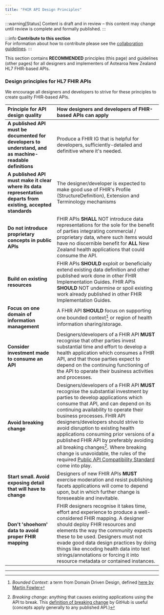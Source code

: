 ```yaml
---
title: "FHIR API Design Principles"
---
```


:::warning[Status]
Content is draft and in review – this content may change until review is complete and formally published.
:::

:::info
**Contribute to this section**  
For information about how to contribute please see the [collaboration guidelines](/community/introduction).
:::

This section contains **RECOMMENDED** principles (this page) and guidelines (other pages) for all designers and implementers of Aotearoa New Zealand HL7 FHIR-based APIs.

### Design principles for HL7 FHIR APIs

We encourage all designers and developers to strive for these principles to create quality FHIR-based APIs.

| Principle for API design quality  | How designers and developers of FHIR-based APIs can apply        |
| :-----------------------------------------------------  | :----------------------------------------------------- |  
| **A published API must be documented for developers to understand, and as machine-readable definitions**  | Produce a FHIR IG that is helpful for developers, sufficiently-detailed and definitive where it's needed.   |
| **A published API must make it clear where its data representation departs from existing, accepted standards**   |  The designer/developer is expected to make good use of FHIR's Profile (StructureDefinition), Extension and Terminology mechanisms |
| **Do not introduce proprietary concepts in public APIs**   |  FHIR APIs **SHALL**  NOT introduce data representations for the sole for the benefit of parties integrating commercial / proprietary data, where such items would have no discernible benefit for **ALL** New Zealand health applications that could consume the API. |
| **Build on existing resources**   |  FHIR APIs **SHOULD**  exploit or beneficially extend existing data definition and other published work done in other FHIR Implementation Guides.  FHIR APIs **SHOULD**  NOT undermine or spoil existing work already published in other FHIR Implementation Guides. |
| **Focus on one domain of information management**   |  A FHIR API **SHOULD**  focus on supporting one bounded context[^1] or region of health information sharing/storage. |
| **Consider investment made to consume an API**  |  Designers/developers of a FHIR API **MUST** recognise that other parties invest substantial time and effort to develop a health application which consumes a FHIR API, and that those parties expect to depend on the continuing functioning of the API to operate their business activities and processes. |
| **Avoid breaking change**   |  Designers/developers of a FHIR API **MUST** recognise the substantial investment by parties to develop applications which consume that API, and can depend on its continuing availability to operate their business processes.   FHIR API designers/developers should strive to avoid disruption to existing health applications consuming prior versions of a published FHIR API by preferably avoiding all breaking changes[^2].  Where breaking change is unavoidable, the rules of the required [Public API Compatibility Standard](../Standards/CompatibilityRules) come into play. |
| **Start small.  Avoid exposing detail that will have to change**   |  Designers of new FHIR APIs **MUST** exercise moderation and resist publishing facets applications will come to depend upon, but in which further change is foreseeable and inevitable. |
| **Don't 'shoehorn' data to avoid proper FHIR mapping** | FHIR designers recognise it takes time, effort and experience to produce a well-considered FHIR mapping.  A designer should deploy FHIR resources and elements the way the community expects these to be used.  Designers must not evade good data design practices by doing things like encoding health data into text strings/annotations or forcing it into resource metadata or contained instances. |

---

[^1]: *Bounded Context*: a term from Domain Driven Design, defined [here by Martin Fowler](https://martinfowler.com/bliki/BoundedContext.html)
[^2]: *Breaking change*: anything that causes existing applications using the API to break.  This [definition of breaking change](https://docs.github.com/en/rest/overview/breaking-changes?apiVersion=2022-11-28#about-breaking-changes-in-the-rest-api) by GitHub is useful (concepts apply generally to any published API.)
